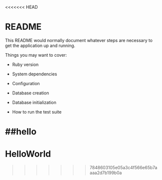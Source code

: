 <<<<<<< HEAD
# README

This README would normally document whatever steps are necessary to get the
application up and running.

Things you may want to cover:

* Ruby version

* System dependencies

* Configuration

* Database creation

* Database initialization

* How to run the test suite

##hello
=======
# HelloWorld
>>>>>>> 7848603105e05a3c4f566e65b7aaaa2d7b199b0a
